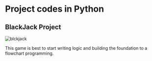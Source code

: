 # Project codes in Python

## BlackJack Project

![blckjack](https://user-images.githubusercontent.com/120945994/231858251-cb999703-0dc2-4adc-a610-5993b1c69e88.png)

This game is best to start writing logic and building the foundation to a flowchart programming.



